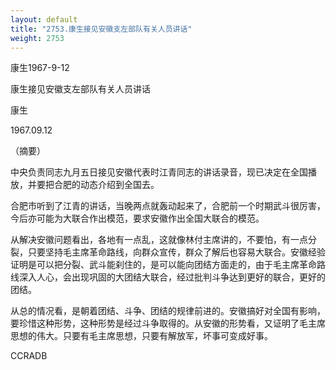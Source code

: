 ```yaml
---
layout: default
title: "2753.康生接见安徽支左部队有关人员讲话"
weight: 2753
---
```


康生1967-9-12

康生接见安徽支左部队有关人员讲话

康生

1967.09.12

（摘要）

中央负责同志九月五日接见安徽代表时江青同志的讲话录音，现已决定在全国播放，并要把合肥的动态介绍到全国去。

合肥市听到了江青的讲话，当晚两点就轰动起来了，合肥前一个时期武斗很厉害，今后亦可能为大联合作出模范，要求安徽作出全国大联合的模范。

从解决安徽问题看出，各地有一点乱，这就像林付主席讲的，不要怕，有一点分裂，只要坚持毛主席革命路线，向群众宣传，群众了解后也容易大联合。安徽经验证明是可以把分裂、武斗能刹住的，是可以能向团结方面走的，由于毛主席革命路线深入人心，会出现巩固的大团结大联合，经过批判斗争达到更好的联合，更好的团结。

从总的情况看，是朝着团结、斗争、团结的规律前进的。安徽搞好对全国有影响，要珍惜这种形势，这种形势是经过斗争取得的。从安徽的形势看，又证明了毛主席思想的伟大。只要有毛主席思想，只要有解放军，坏事可变成好事。

CCRADB

